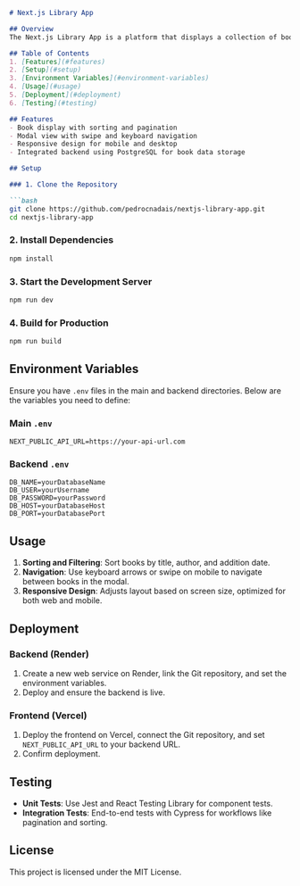 ```markdown
# Next.js Library App

## Overview
The Next.js Library App is a platform that displays a collection of books with features like sorting, pagination, and search. It supports swipe and keyboard-based navigation for ease of use on both mobile and desktop.

## Table of Contents
1. [Features](#features)
2. [Setup](#setup)
3. [Environment Variables](#environment-variables)
4. [Usage](#usage)
5. [Deployment](#deployment)
6. [Testing](#testing)

## Features
- Book display with sorting and pagination
- Modal view with swipe and keyboard navigation
- Responsive design for mobile and desktop
- Integrated backend using PostgreSQL for book data storage

## Setup

### 1. Clone the Repository

```bash
git clone https://github.com/pedrocnadais/nextjs-library-app.git
cd nextjs-library-app
```

### 2. Install Dependencies
```bash
npm install
```

### 3. Start the Development Server
```bash
npm run dev
```

### 4. Build for Production
```bash
npm run build
```

## Environment Variables
Ensure you have `.env` files in the main and backend directories. Below are the variables you need to define:

### Main `.env`
```plaintext
NEXT_PUBLIC_API_URL=https://your-api-url.com
```

### Backend `.env`
```plaintext
DB_NAME=yourDatabaseName
DB_USER=yourUsername
DB_PASSWORD=yourPassword
DB_HOST=yourDatabaseHost
DB_PORT=yourDatabasePort
```

## Usage
1. **Sorting and Filtering**: Sort books by title, author, and addition date.
2. **Navigation**: Use keyboard arrows or swipe on mobile to navigate between books in the modal.
3. **Responsive Design**: Adjusts layout based on screen size, optimized for both web and mobile.

## Deployment

### Backend (Render)
1. Create a new web service on Render, link the Git repository, and set the environment variables.
2. Deploy and ensure the backend is live.

### Frontend (Vercel)
1. Deploy the frontend on Vercel, connect the Git repository, and set `NEXT_PUBLIC_API_URL` to your backend URL.
2. Confirm deployment.

## Testing
- **Unit Tests**: Use Jest and React Testing Library for component tests.
- **Integration Tests**: End-to-end tests with Cypress for workflows like pagination and sorting.

## License
This project is licensed under the MIT License.
```
